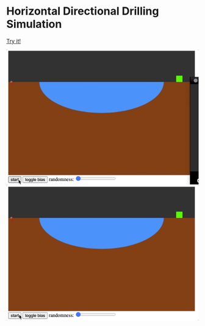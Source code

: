 # Horizontal Directional Drilling Simulation

[Try it!](https://codingtrain.github.io/Directional-Boring/)

![GIF of losing](gifs/hdd-lose.gif) ![GIF of reaching the goal](gifs/hdd-win.gif)
